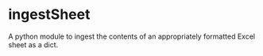 # ingestSheet
A python module to ingest the contents of an appropriately formatted Excel sheet as a dict. 
